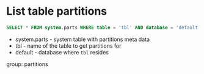 # List table partitions

```sql
SELECT * FROM system.parts WHERE table = 'tbl' AND database = 'default';
```

- system.parts - system table with partitions meta data
- tbl - name of the table to get partitions for
- default - database where ```tbl``` resides

group: partitions
